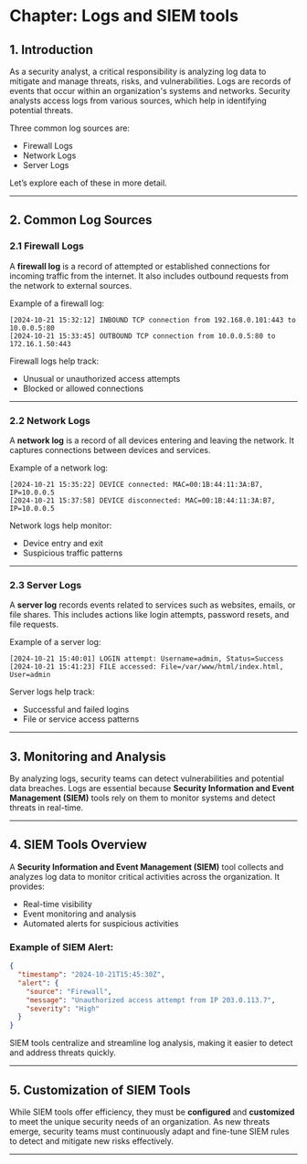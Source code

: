# Chapter: Logs and SIEM tools

## 1. Introduction

As a security analyst, a critical responsibility is analyzing log data to mitigate and manage threats, risks, and vulnerabilities. Logs are records of events that occur within an organization's systems and networks. Security analysts access logs from various sources, which help in identifying potential threats.

Three common log sources are:

- Firewall Logs
- Network Logs
- Server Logs

Let’s explore each of these in more detail.

---

## 2. Common Log Sources

### 2.1 Firewall Logs

A **firewall log** is a record of attempted or established connections for incoming traffic from the internet. It also includes outbound requests from the network to external sources.

Example of a firewall log:

```plaintext
[2024-10-21 15:32:12] INBOUND TCP connection from 192.168.0.101:443 to 10.0.0.5:80
[2024-10-21 15:33:45] OUTBOUND TCP connection from 10.0.0.5:80 to 172.16.1.50:443
```

Firewall logs help track:

- Unusual or unauthorized access attempts
- Blocked or allowed connections

---

### 2.2 Network Logs

A **network log** is a record of all devices entering and leaving the network. It captures connections between devices and services.

Example of a network log:

```plaintext
[2024-10-21 15:35:22] DEVICE connected: MAC=00:1B:44:11:3A:B7, IP=10.0.0.5
[2024-10-21 15:37:58] DEVICE disconnected: MAC=00:1B:44:11:3A:B7, IP=10.0.0.5
```

Network logs help monitor:

- Device entry and exit
- Suspicious traffic patterns

---

### 2.3 Server Logs

A **server log** records events related to services such as websites, emails, or file shares. This includes actions like login attempts, password resets, and file requests.

Example of a server log:

```plaintext
[2024-10-21 15:40:01] LOGIN attempt: Username=admin, Status=Success
[2024-10-21 15:41:23] FILE accessed: File=/var/www/html/index.html, User=admin
```

Server logs help track:

- Successful and failed logins
- File or service access patterns

---

## 3. Monitoring and Analysis

By analyzing logs, security teams can detect vulnerabilities and potential data breaches. Logs are essential because **Security Information and Event Management (SIEM)** tools rely on them to monitor systems and detect threats in real-time.

---

## 4. SIEM Tools Overview

A **Security Information and Event Management (SIEM)** tool collects and analyzes log data to monitor critical activities across the organization. It provides:

- Real-time visibility
- Event monitoring and analysis
- Automated alerts for suspicious activities

### Example of SIEM Alert:

```json
{
  "timestamp": "2024-10-21T15:45:30Z",
  "alert": {
    "source": "Firewall",
    "message": "Unauthorized access attempt from IP 203.0.113.7",
    "severity": "High"
  }
}
```

SIEM tools centralize and streamline log analysis, making it easier to detect and address threats quickly.

---

## 5. Customization of SIEM Tools

While SIEM tools offer efficiency, they must be **configured** and **customized** to meet the unique security needs of an organization. As new threats emerge, security teams must continuously adapt and fine-tune SIEM rules to detect and mitigate new risks effectively.

---
